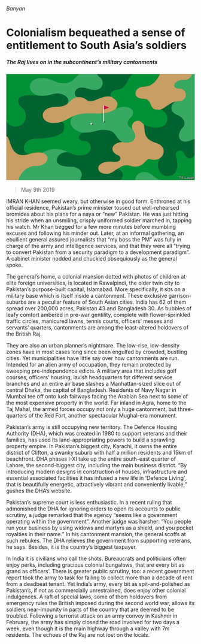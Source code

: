 ###### Banyan

# Colonialism bequeathed a sense of entitlement to South Asia’s soldiers 

##### The Raj lives on in the subcontinent’s military cantonments 

![image](images/20190511_ASD000_0.jpg) 

> May 9th 2019 

IMRAN KHAN seemed weary, but otherwise in good form. Enthroned at his official residence, Pakistan’s prime minister tossed out well-rehearsed bromides about his plans for a naya or “new” Pakistan. He was just hitting his stride when an unsmiling, crisply uniformed soldier marched in, tapping his watch. Mr Khan begged for a few more minutes before mumbling excuses and following his minder out. Later, at an informal gathering, an ebullient general assured journalists that “my boss the PM” was fully in charge of the army and intelligence services, and that they were all “trying to convert Pakistan from a security paradigm to a development paradigm”. A cabinet minister nodded and chuckled obsequiously as the general spoke. 

The general’s home, a colonial mansion dotted with photos of children at elite foreign universities, is located in Rawalpindi, the older twin city to Pakistan’s purpose-built capital, Islamabad. More specifically, it sits on a military base which is itself inside a cantonment. These exclusive garrison-suburbs are a peculiar feature of South Asian cities. India has 62 of them spread over 200,000 acres, Pakistan 43 and Bangladesh 30. As bubbles of leafy comfort ambered in pre-war gentility, complete with flower-sprinkled traffic circles, manicured lawns, tennis courts, officers’ messes and servants’ quarters, cantonments are among the least-altered holdovers of the British Raj. 

They are also an urban planner’s nightmare. The low-rise, low-density zones have in most cases long since been engulfed by crowded, bustling cities. Yet municipalities have little say over how cantonments are run. Intended for an alien army of occupation, they remain protected by sweeping pre-independence edicts. A military area that includes golf courses, officers’ housing, lavish headquarters for different service branches and an entire air base slashes a Manhattan-sized slice out of central Dhaka, the capital of Bangladesh. Residents of Navy Nagar in Mumbai tee off onto lush fairways facing the Arabian Sea next to some of the most expensive property in the world. Far inland in Agra, home to the Taj Mahal, the armed forces occupy not only a huge cantonment, but three-quarters of the Red Fort, another spectacular Mughal-era monument. 

Pakistan’s army is still occupying new territory. The Defence Housing Authority (DHA), which was created in 1980 to support veterans and their families, has used its land-appropriating powers to build a sprawling property empire. In Pakistan’s biggest city, Karachi, it owns the entire district of Clifton, a swanky suburb with half a million residents and 15km of beachfront. DHA phases I-XI take up the entire south-east quarter of Lahore, the second-biggest city, including the main business district. “By introducing modern designs in construction of houses, infrastructure and essential associated facilities it has infused a new life in ‘Defence Living’, that is beautifully energetic, attractively vibrant and conveniently livable,” gushes the DHA’s website. 

Pakistan’s supreme court is less enthusiastic. In a recent ruling that admonished the DHA for ignoring orders to open its accounts to public scrutiny, a judge remarked that the agency “seems like a government operating within the government”. Another judge was harsher: “You people run your business by using widows and martyrs as a shield, and you pocket royalties in their name.” In his cantonment mansion, the general scoffs at such rebukes. The DHA relieves the government from supporting veterans, he says. Besides, it is the country’s biggest taxpayer. 

In India it is civilians who call the shots. Bureaucrats and politicians often enjoy perks, including gracious colonial bungalows, that are every bit as grand as officers’. There is greater public scrutiny, too: a recent government report took the army to task for failing to collect more than a decade of rent from a deadbeat tenant. Yet India’s army, every bit as spit-and-polished as Pakistan’s, if not as commercially unrestrained, does enjoy other colonial indulgences. A raft of special laws, some of them holdovers from emergency rules the British imposed during the second world war, allows its soldiers near-impunity in parts of the country that are deemed to be troubled. Following a terrorist attack on an army convoy in Kashmir in February, the army has simply closed the road involved for two days a week, even though it is the main highway through a valley with 7m residents. The echoes of the Raj are not lost on the locals. 

